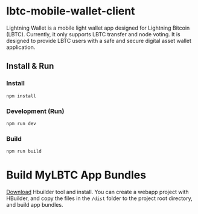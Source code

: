 lbtc-mobile-wallet-client
=========================

Lightning Wallet is a mobile light wallet app designed for Lightning Bitcoin (LBTC). Currently, it only supports LBTC transfer and node voting. It is designed to provide LBTC users with a safe and secure digital asset wallet application.


## Install & Run

### Install

```shell
npm install
```

### Development (Run)

```shell
npm run dev
```

### Build

```shell
npm run build
```

Build MyLBTC App Bundles
========================
[Download](http://www.dcloud.io/) Hbuilder tool and install. You can create a webapp project with HBuilder, and copy the files in the `/dist` folder to the project root directory, and build app bundles.

